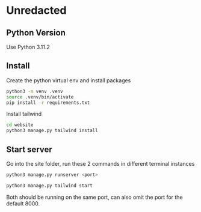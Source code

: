 # Unredacted

## Python Version
Use Python 3.11.2

## Install
Create the python virtual env and install packages
```bash
python3 -m venv .venv 
source .venv/bin/activate 
pip install -r requirements.txt
```

Install tailwind
```bash
cd website
python3 manage.py tailwind install
```

## Start server
Go into the site folder, run these 2 commands in different terminal instances
```bash
python3 manage.py runserver <port>
```
```bash
python3 manage.py tailwind start
```

Both should be running on the same port, can also omit the port for the default 8000.
